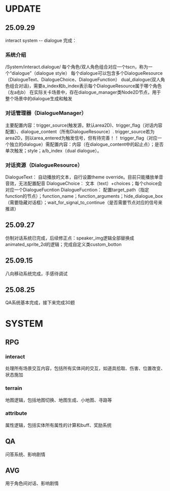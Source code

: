 # UPDATE
## 25.09.29
interact system -- dialogue 完成：

### 系统介绍
/System/interact.dialogue/ 每个角色/双人角色组合对应一个tscn，称为一个“dialogue”（dialogue style）
每个dialogue可以包含多个DialogueResource（DialogueText、DialogueChoice、DialogueFunction）
dual_dialogue(双人角色组合对话)，需要a_index和b_index表示每个DialogueResource属于哪个角色（左a右b）
在实际关卡场景中，存在dialogue_manager类Node2D节点，用于整个场景中的dialogue生成和触发

### 对话管理器（DialogueManager）
主要配置内容：trigger_source(触发源，默认area2D)、trigger_flag（对话内容配置）、dialogue_content（所有DialogueResource）.
trigger_source若为area2D，则以area_entered为触发信号，但有待完善！！
trigger_flag（对应一个独立的dialogue）需配置内容：内容（在dialogue_content中的起止点）；是否单次触发；style；a/b_index（dual dialogue）。

### 对话资源（DialogueResource）
DialogueText： 自动播放的文本，自行设置theme override。目前只能播放单音音效，无法配置配音
DialogueChoice： 文本（text）+choices；每个choice会对应一个DialogueFucntion
DialogueFucntion： 配置target_path（指定function的节点）；function_name；function_arguments；hide_dialogue_box（需要隐藏对话框）；wait_for_signal_to_continue（是否需要节点对应的信号来推进）


## 25.09.27
仿制对话系统已完成，后续修正点：speaker_img逻辑全部替换成animated_sprite_2d的逻辑；完成自定义类custom_botton

## 25.09.15
八向移动系统完成，手感待调试

## 25.08.25
QA系统基本完成，接下来完成30题

# SYSTEM
## RPG
### interact
处理所有场景交互内容，包括所有实体间的交互，如道具拾取、伤害、位置改变、状态施加
### terrain
地图逻辑，包括地图切换、地图生成、小地图、寻路等
### attribute
属性逻辑，包括实体所有属性的计算和buff、奖励系统

## QA
问答系统、影响剧情

## AVG
用于角色间对话、影响剧情
